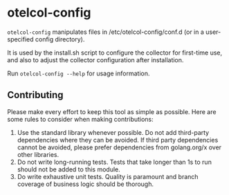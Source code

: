 # otelcol-config

`otelcol-config` manipulates files in /etc/otelcol-config/conf.d (or in a
user-specified config directory).

It is used by the install.sh script to configure the collector for first-time
use, and also to adjust the collector configuration after installation.

Run `otelcol-config --help` for usage information.

## Contributing

Please make every effort to keep this tool as simple as possible. Here are
some rules to consider when making contributions:

1. Use the standard library whenever possible. Do not add third-party dependencies
where they can be avoided. If third party dependencies cannot be avoided, please
prefer dependencies from golang.org/x over other libraries.
2. Do not write long-running tests. Tests that take longer than 1s to run
should not be added to this module.
3. Do write exhaustive unit tests. Quality is paramount and branch coverage
of business logic should be thorough.
